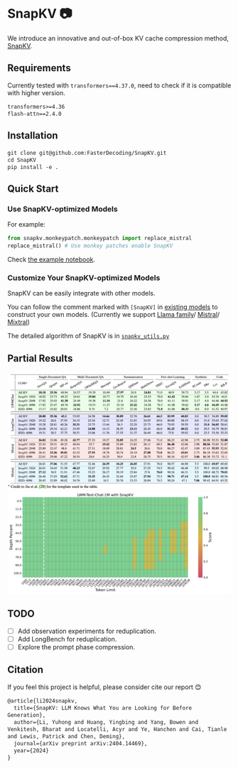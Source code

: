 # SnapKV :camera:
We introduce an innovative and out-of-box KV cache compression method, [SnapKV](https://arxiv.org/abs/2404.14469).
## Requirements
Currently tested with `transformers==4.37.0`, need to check if it is compatible with higher version.
```
transformers>=4.36
flash-attn==2.4.0
```
## Installation
```
git clone git@github.com:FasterDecoding/SnapKV.git
cd SnapKV
pip install -e .
```
## Quick Start
### Use SnapKV-optimized Models
For example: 
```python
from snapkv.monkeypatch.monkeypatch import replace_mistral
replace_mistral() # Use monkey patches enable SnapKV
```

Check [the example notebook](./notebook/example.ipynb).

### Customize Your SnapKV-optimized Models
SnapKV can be easily integrate with other models. 

You can follow the comment marked with `[SnapKV]` in [existing models](./snapkv/monkeypatch/monkeypatch.py) to construct your own models. (Currently we support [Llama family](./snapkv/monkeypatch/llama_hijack_4_37.py)/ [Mistral](./snapkv/monkeypatch//mistral_hijack_4_37.py)/ [Mixtral](./snapkv/monkeypatch//mixtral_hijack_4_37.py)) 

The detailed algorithm of SnapKV is in [`snapkv_utils.py`](./snapkv/monkeypatch/snapkv_utils.py)


## Partial Results
![Comprehensive Experiment Results on LongBench](./assets/longbench.jpg)
![Pressure Test Result on Needle-in-a-Haystack](./assets/LWM-Text-Chat-1M_SnapKV.jpg)

## TODO
- [ ] Add observation experiments for reduplication.
- [ ] Add LongBench for reduplication.
- [ ] Explore the prompt phase compression.

## Citation
If you feel this project is helpful, please consider cite our report :blush:
```
@article{li2024snapkv,
  title={SnapKV: LLM Knows What You are Looking for Before Generation},
  author={Li, Yuhong and Huang, Yingbing and Yang, Bowen and Venkitesh, Bharat and Locatelli, Acyr and Ye, Hanchen and Cai, Tianle and Lewis, Patrick and Chen, Deming},
  journal={arXiv preprint arXiv:2404.14469},
  year={2024}
}
```